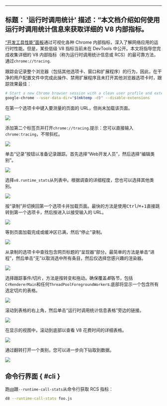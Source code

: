 ***

## 标题： '运行时调用统计'&#xA;描述：“本文档介绍如何使用运行时调用统计信息来获取详细的 V8 内部指标。

[“开发工具性能”面板](https://developers.google.com/web/tools/chrome-devtools/evaluate-performance/)通过可视化各种 Chrome 内部指标，深入了解网络应用的运行时性能。但是，某些低级 V8 指标当前未在 DevTools 中公开。本文将指导您完成收集详细的 V8 内部指标（称为运行时调用统计信息或 RCS）的最可靠方法，通过`chrome://tracing`.

跟踪会记录整个浏览器（包括其他选项卡、窗口和扩展程序）的行为，因此，在干净的用户配置文件中完成此操作、禁用扩展程序且未打开其他浏览器选项卡时，跟踪效果最佳：

```bash
# Start a new Chrome browser session with a clean user profile and extensions disabled
google-chrome --user-data-dir="$(mktemp -d)" --disable-extensions
```

在第一个选项卡中键入要测量的页面的 URL，但尚未加载该页面。

![](/\_img/rcs/01.png)

添加第二个标签页并打开`chrome://tracing`.提示：您可以直接输入`chrome:tracing`，不带斜杠。

![](/\_img/rcs/02.png)

单击“记录”按钮以准备记录跟踪。首先选择“Web开发人员”，然后选择“编辑类别”。

![](/\_img/rcs/03.png)

选择`v8.runtime_stats`从列表中。根据调查的详细程度，您也可以选择其他类别。

![](/\_img/rcs/04.png)

按“录制”并切换回第一个选项卡并加载页面。最快的方法是使用<kbd>Ctrl</kbd>/<kbd>⌘</kbd>+<kbd>1</kbd>直接跳转到第一个选项卡，然后按<kbd>进入</kbd>以接受输入的 URL。

![](/\_img/rcs/05.png)

等到页面加载完成或缓冲区已满，然后“停止”录制。

![](/\_img/rcs/06.png)

从录制的选项卡中查找包含网页标题的“呈现器”部分。最简单的方法是单击“进程”，然后单击“无”以取消选中所有条目，然后仅选择您感兴趣的渲染器。

![](/\_img/rcs/07.png)

选择跟踪事件/切片，方法是按<kbd>转变</kbd>和拖动。确保覆盖*都*各节，包括`CrRendererMain`和任何`ThreadPoolForegroundWorker`s.底部将显示一个包含所有选定切片的表格。

![](/\_img/rcs/08.png)

滚动到表格的右上角，然后单击“运行时调用统计信息表格”旁边的链接。

![](/\_img/rcs/09.png)

在显示的视图中，滚动到底部以查看 V8 花费时间的详细表格。

![](/\_img/rcs/10.png)

通过翻转打开一个类别，您可以进一步向下钻取到数据。

![](/\_img/rcs/11.png)

## 命令行界面 { #cli }

跑[`d8`](/docs/d8)跟`--runtime-call-stats`从命令行获取 RCS 指标：

```bash
d8 --runtime-call-stats foo.js
```
